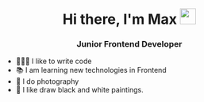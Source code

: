 <h1 align="center">Hi there, I'm Max 
<img src="https://github.com/blackcater/blackcater/raw/main/images/Hi.gif" height="32"/></h1>
<h3 align="center">Junior Frontend Developer</h3>

- 👨🏻‍💻 I like to write code
- 📚 I am learning new technologies in Frontend
- 📸 I do photography
- 🎨 I like draw black and white paintings.
